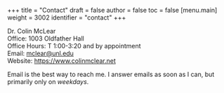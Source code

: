 +++
title = "Contact"
draft = false
author = false
toc = false
[menu.main]
  weight = 3002
  identifier = "contact"
+++

Dr. Colin McLear<br />
Office: 1003 Oldfather Hall<br />
Office Hours: T 1:00-3:20 and by appointment<br />
Email: [mclear@unl.edu](mailto:mclear@unl.edu)<br />
Website: <https://www.colinmclear.net>

Email is the best way to reach me. I answer emails as soon as I can, but
primarily only on _weekdays_.
